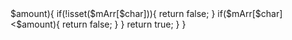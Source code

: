 <?php
class Solution {

    /**
     * @param String $ransomNote
     * @param String $magazine
     * @return Boolean
     */
    function canConstruct($ransomNote, $magazine) {
        if(!$ransomNote){
            return true;
        }
        $rArr = array_count_values(str_split($ransomNote));
        $mArr = array_count_values(str_split($magazine));
        foreach($rArr as $char => $amount){
            if(!isset($mArr[$char])){
                return false;
            }
            if($mArr[$char]<$amount){
                return false;
            }
        }
        return true;
    }
}

